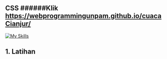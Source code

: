 ## CSS ######Klik https://webprogrammingunpam.github.io/cuacaCianjur/

[![My Skills](https://skillicons.dev/icons?i=css,&theme=light)](https://skillicons.dev)
## 1. Latihan 
